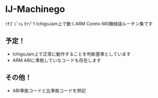 # IJ-Machinego
ｲﾁｺﾞｼﾞｬﾑ ﾀｲｿﾞｳ   IchigoJam上で動くARM Coretx-M0機械語ルーチン集です

## 予定！
* IchigoJam上で正常に動作することを判断基準としています
* ARM ABIに準拠していなコードも存在します

## その他！
* ABI準拠コードと比準拠コードを併記
